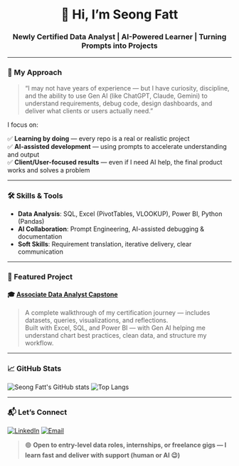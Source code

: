 <!-- README.md for github.com/seongfatt -->

<h1 align="center">👋 Hi, I’m Seong Fatt</h1>
<h3 align="center">Newly Certified Data Analyst | AI-Powered Learner | Turning Prompts into Projects</h3>

---

### 🎯 My Approach
> “I may not have years of experience — but I have curiosity, discipline, and the ability to use Gen AI (like ChatGPT, Claude, Gemini) to understand requirements, debug code, design dashboards, and deliver what clients or users actually need.”

I focus on:

✅ **Learning by doing** — every repo is a real or realistic project  
✅ **AI-assisted development** — using prompts to accelerate understanding and output  
✅ **Client/User-focused results** — even if I need AI help, the final product works and solves a problem

---

### 🛠️ Skills & Tools
- **Data Analysis**: SQL, Excel (PivotTables, VLOOKUP), Power BI, Python (Pandas)
- **AI Collaboration**: Prompt Engineering, AI-assisted debugging & documentation
- **Soft Skills**: Requirement translation, iterative delivery, clear communication

---

### 📂 Featured Project

#### 🎓 [Associate Data Analyst Capstone](https://github.com/seongfatt/associate-data-analyst)
> A complete walkthrough of my certification journey — includes datasets, queries, visualizations, and reflections.  
> Built with Excel, SQL, and Power BI — with Gen AI helping me understand chart best practices, clean data, and structure my workflow.

---

### 📈 GitHub Stats

![Seong Fatt's GitHub stats](https://github-readme-stats.vercel.app/api?username=seongfatt&show_icons=true&theme=radical&hide_border=true)
![Top Langs](https://github-readme-stats.vercel.app/api/top-langs/?username=seongfatt&layout=compact&theme=radical&hide_border=true)

---

### 📬 Let’s Connect
[![LinkedIn](https://img.shields.io/badge/LinkedIn-Connect-blue?style=for-the-badge&logo=linkedin)](https://linkedin.com/in/tang-seong-fatt)
[![Email](https://img.shields.io/badge/Email-Contact%20Me-red?style=for-the-badge&logo=gmail)](mailto:sftang1979@gmail.com)

> 🟢 **Open to entry-level data roles, internships, or freelance gigs — I learn fast and deliver with support (human or AI 😉)**
